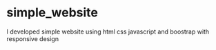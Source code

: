 # simple_website
I developed simple website using html css javascript and boostrap with responsive design
